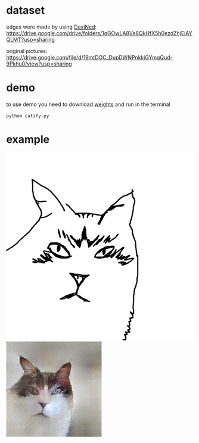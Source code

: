 # dataset
edges were made by using [DexiNed](https://github.com/xavysp/DexiNed): https://drive.google.com/drive/folders/1qGOwLA8Ve8QkHfX5h0ezdZhjEiAYQLMT?usp=sharing

original pictures: https://drive.google.com/file/d/19mtDOC_DupDWNPnkkjGYmqQud-9Pkhu0/view?usp=sharing

# demo
to use demo you need to download [weights](https://drive.google.com/file/d/1BRLj9xc-E1J_DuP4lpQl_nLhHAv8nqpj/view?usp=sharing) and run in the terminal
```
python catify.py
```
# example
![input](input.jpg)
![output](output.jpg)
